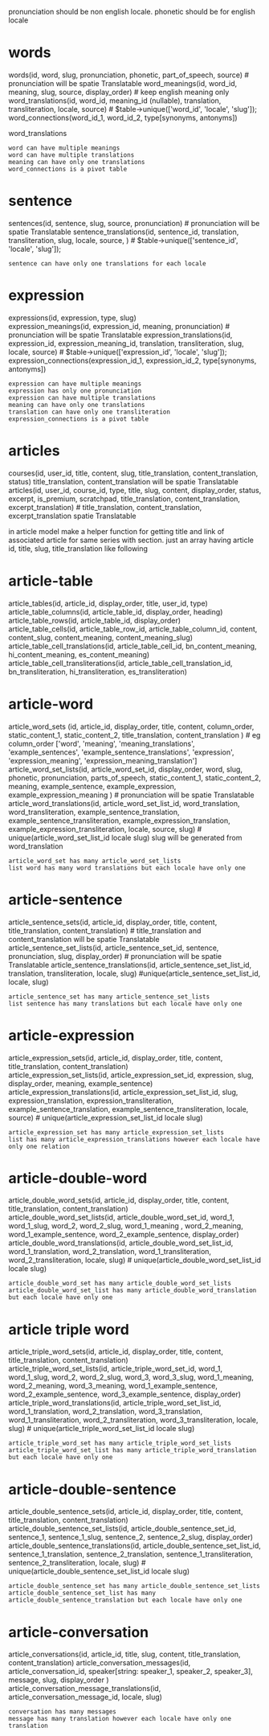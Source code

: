 
pronunciation should be non english locale.
phonetic should be for english locale

# words
words(id, word, slug, pronunciation, phonetic, part_of_speech, source)   # pronunciation will be spatie Translatable
word_meanings(id, word_id, meaning, slug, source, display_order)   # keep english meaning only
word_translations(id, word_id, meaning_id (nullable), translation, transliteration, locale, source) # $table->unique(['word_id', 'locale', 'slug']);
word_connections(word_id_1, word_id_2, type[synonyms, antonyms])  

word_translations

```relation
word can have multiple meanings
word can have multiple translations
meaning can have only one translations
word_connections is a pivot table
````

# sentence
sentences(id, sentence, slug, source, pronunciation) # pronunciation will be spatie Translatable
sentence_translations(id, sentence_id, translation, transliteration,  slug, locale, source, )  # $table->unique(['sentence_id', 'locale', 'slug']); 

```relation
sentence can have only one translations for each locale
```

# expression
expressions(id, expression, type, slug)  
expression_meanings(id, expression_id, meaning, pronunciation)   # pronunciation will be spatie Translatable
expression_translations(id, expression_id, expression_meaning_id, translation, transliteration, slug, locale, source)  # $table->unique(['expression_id', 'locale', 'slug']);
expression_connections(expression_id_1, expression_id_2, type[synonyms, antonyms])  

```relation
expression can have multiple meanings
expression has only one pronunciation
expression can have multiple translations
meaning can have only one translations
translation can have only one transliteration
expression_connections is a pivot table
````

# articles
courses(id, user_id, title, content, slug, title_translation, content_translation, status)   title_translation, content_translation will be spatie Translatable
articles(id, user_id, course_id, type, title, slug, content, display_order, status, excerpt, is_premium, scratchpad, title_translation, content_translation, excerpt_translation)  # title_translation, content_translation, excerpt_translation spatie Translatable

in article model make a helper function for getting title and link of associated article for same series with section. just an array having article id, title, slug, title_translation
like following



# article-table
article_tables(id, article_id, display_order, title, user_id, type)  
article_table_columns(id, article_table_id, display_order, heading)  
article_table_rows(id, article_table_id, display_order)  
article_table_cells(id, article_table_row_id, article_table_column_id, content, content_slug, content_meaning, content_meaning_slug)  
article_table_cell_translations(id, article_table_cell_id, bn_content_meaning, hi_content_meaning, es_content_meaning)  
article_table_cell_transliterations(id, article_table_cell_translation_id, bn_transliteration, hi_transliteration, es_transliteration)


# article-word
article_word_sets (id, article_id, display_order, title, content, column_order, static_content_1, static_content_2, title_translation, content_translation ) # eg column_order ['word', 'meaning', 'meaning_translations', 'example_sentences', 'example_sentence_translations', 'expression', 'expression_meaning', 'expression_meaning_translation']
article_word_set_lists(id, article_word_set_id, display_order, word, slug, phonetic, pronunciation, parts_of_speech, static_content_1, static_content_2, meaning, example_sentence, example_expression, example_expression_meaning ) # pronunciation will be spatie Translatable  
article_word_translations(id, article_word_set_list_id, word_translation, word_transliteration, example_sentence_translation, example_sentence_transliteration, example_expression_translation, example_expression_transliteration, locale, source, slug) # unique(article_word_set_list_id locale slug)  slug will be generated from word_translation




```relation
article_word_set has many article_word_set_lists
list word has many word translations but each locale have only one
````

# article-sentence
article_sentence_sets(id, article_id, display_order, title, content, title_translation, content_translation) # title_translation and content_translation will be spatie Translatable  
article_sentence_set_lists(id, article_sentence_set_id, sentence, pronunciation, slug, display_order)  # pronunciation will be spatie Translatable 
article_sentence_translations(id, article_sentence_set_list_id, translation, transliteration, locale, slug)  #unique(article_sentence_set_list_id, locale, slug)

```relation
article_sentence_set has many article_sentence_set_lists
list sentence has many translations but each locale have only one
````





# article-expression
article_expression_sets(id, article_id, display_order, title, content, title_translation, content_translation)  
article_expression_set_lists(id, article_expression_set_id, expression, slug, display_order, meaning, example_sentence)  
article_expression_translations(id, article_expression_set_list_id, slug, expression_translation, expression_transliteration, example_sentence_translation, example_sentence_transliteration, locale, source) # unique(article_expression_set_list_id locale slug)

```relation
article_expression_set has many article_expression_set_lists
list has many article_expression_translations however each locale have only one relation
````


# article-double-word
article_double_word_sets(id, article_id, display_order, title, content, title_translation, content_translation)  
article_double_word_set_lists(id, article_double_word_set_id, word_1, word_1_slug, word_2, word_2_slug, word_1_meaning
, word_2_meaning, word_1_example_sentence, word_2_example_sentence, display_order)  
article_double_word_translations(id, article_double_word_set_list_id, word_1_translation, word_2_translation, word_1_transliteration, word_2_transliteration, locale, slug) # unique(article_double_word_set_list_id locale slug)

```relation
article_double_word_set has many article_double_word_set_lists
article_double_word_set_list has many article_double_word_translation but each locale have only one
````

# article triple word
article_triple_word_sets(id, article_id, display_order, title, content, title_translation, content_translation)  
article_triple_word_set_lists(id, article_triple_word_set_id, word_1, word_1_slug, word_2, word_2_slug, word_3, word_3_slug, word_1_meaning, word_2_meaning, word_3_meaning, word_1_example_sentence, word_2_example_sentence, word_3_example_sentence, display_order)  
article_triple_word_translations(id, article_triple_word_set_list_id, word_1_translation, word_2_translation, word_3_translation, word_1_transliteration, word_2_transliteration, word_3_transliteration, locale, slug) # unique(article_triple_word_set_list_id locale slug)

```relation
article_triple_word_set has many article_triple_word_set_lists
article_triple_word_set_list has many article_triple_word_translation but each locale have only one
````

# article-double-sentence
article_double_sentence_sets(id, article_id, display_order, title, content, title_translation, content_translation)  
article_double_sentence_set_lists(id, article_double_sentence_set_id, sentence_1, sentence_1_slug, sentence_2, sentence_2_slug, display_order)  
article_double_sentence_translations(id, article_double_sentence_set_list_id, sentence_1_translation, sentence_2_translation, sentence_1_transliteration, sentence_2_transliteration, locale, slug) # unique(article_double_sentence_set_list_id locale slug)

```relation
article_double_sentence_set has many article_double_sentence_set_lists
article_double_sentence_set_list has many article_double_sentence_translation but each locale have only one
````



# article-conversation
article_conversations(id, article_id, title, slug, content, title_translation, content_translation)
article_conversation_messages(id, article_conversation_id, speaker[string: speaker_1, speaker_2, speaker_3], message, slug, display_order )
article_conversation_message_translations(id, article_conversation_message_id, locale, slug)

```relation
conversation has many messages
message has many translation however each locale have only one translation
```














